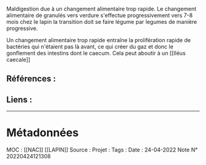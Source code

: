 Maldigestion due à un changement alimentaire trop rapide. 
Le changement alimentaire de granulés vers verdure s'effectue progressivement vers 7-8 mois chez le lapin la transition doit se faire légume par legumes de manière progressive.

Un changement alimentaire trop rapide entraîne la prolifération rapide de bactéries qui n'étaient pas là avant, ce qui créer du gaz et donc le gonflement des intestins dont le caecum. Cela peut aboutir à un [[Iléus caecale]]

## Références :
>
 

## Liens :




***
# Métadonnées
MOC : [[NAC]] [[LAPIN]]
Source :
Projet :
Tags : 
Date : 24-04-2022
Note N° 20220424121308